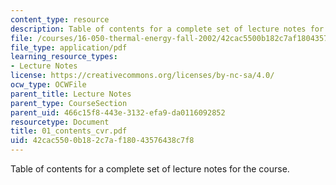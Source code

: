 ```yaml
---
content_type: resource
description: Table of contents for a complete set of lecture notes for the course.
file: /courses/16-050-thermal-energy-fall-2002/42cac5500b182c7af18043576438c7f8_01_contents_cvr.pdf
file_type: application/pdf
learning_resource_types:
- Lecture Notes
license: https://creativecommons.org/licenses/by-nc-sa/4.0/
ocw_type: OCWFile
parent_title: Lecture Notes
parent_type: CourseSection
parent_uid: 466c15f8-443e-3132-efa9-da0116092852
resourcetype: Document
title: 01_contents_cvr.pdf
uid: 42cac550-0b18-2c7a-f180-43576438c7f8
---
```

Table of contents for a complete set of lecture notes for the course.